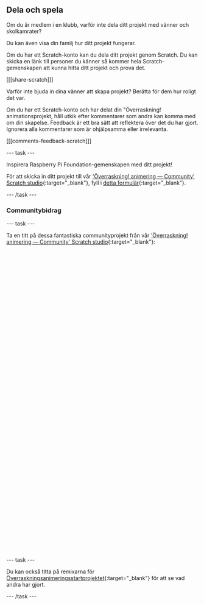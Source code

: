 ## Dela och spela

Om du är medlem i en klubb, varför inte dela ditt projekt med vänner och skolkamrater?

Du kan även visa din familj hur ditt projekt fungerar.

Om du har ett Scratch-konto kan du dela ditt projekt genom Scratch. Du kan skicka en länk till personer du känner så kommer hela Scratch-gemenskapen att kunna hitta ditt projekt och prova det.

[[[share-scratch]]]

Varför inte bjuda in dina vänner att skapa projekt? Berätta för dem hur roligt det var.

Om du har ett Scratch-konto och har delat din "Överraskning! animationsprojekt, håll utkik efter kommentarer som andra kan komma med om din skapelse. Feedback är ett bra sätt att reflektera över det du har gjort. Ignorera alla kommentarer som är ohjälpsamma eller irrelevanta.

[[[comments-feedback-scratch]]]

--- task ---

Inspirera Raspberry Pi Foundation-gemenskapen med ditt projekt!

För att skicka in ditt projekt till vår ['Överraskning! animering — Community' Scratch studio](https://scratch.mit.edu/studios/29079784){:target="_blank"}, fyll i [detta formulär](https://form.raspberrypi.org/f/community-project-submissions){:target="_blank"}.

--- /task ---

### Communitybidrag

--- task ---

Ta en titt på dessa fantastiska communityprojekt från vår ['Överraskning! animering — Community' Scratch studio](https://scratch.mit.edu/studios/29079784){:target="_blank"}:
<div class="scratch-preview" style="margin-left: 15px;">
  <iframe allowtransparency="true" width="485" height="402" src="" frameborder="0"></iframe>
</div>
<div class="scratch-preview" style="margin-left: 15px;">
  <iframe allowtransparency="true" width="485" height="402" src="" frameborder="0"></iframe>
</div>
--- task ---

Du kan också titta på remixarna för [Överraskningsanimeringsstartprojektet](https://scratch.mit.edu/projects/582222532/remixes){:target="_blank"} för att se vad andra har gjort.

--- /task ---

